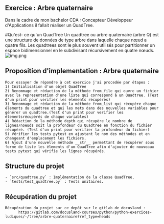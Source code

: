 ## Exercice : Arbre quaternaire
Dans le cadre de mon bachelor CDA : Concepteur Développeur d'Applications il fallait réaliser un QuadTree.

#Qu'est- ce qu'un QuadTree
Un quadtree ou arbre quaternaire (arbre Q) est une structure de données de type arbre dans laquelle chaque nœud a quatre fils. Les quadtrees sont le plus souvent utilisés pour partitionner un espace bidimensionnel en le subdivisant récursivement en quatre nœuds. 
![img.png](files/quadtree.png)

## Proposition d'implementation : Arbre quaternaire
    Pour essayer de répondre à cet exercice j'ai procedée par étapes :
    1) Initialisation d'un objet QuadTree
    2) Renommage et rédaction de la méthode from_file qui ouvre un fichier avec la representation d'une liste qui correspond à un Quadtree. (Test d'un print pour verifier les élements récupérés)
    3) Renommage et rédaction de la méthode from_list qui récupére chaque élements du quadtree et qui les mets dans des nouvelles variables pour générer un quadtree.(Test d'un print pour verifier les élementsrécupérés de chaque variables)
    4) Rédaction de la méthode depth qui récupère le nombre de lignes/noeuds soit la profondeur du Quadtree en fonction du fichier récupéré. (Test d'un print pour verifier la profondeur du fichier)
    5) Vérifier les tests pytest en ajustant le nom des méthodes et en changeant d'emplacement les fichiers.
    6) Ajout d'une nouvelle méthode __str__ permettant de récupérer sous forme de liste les élements d'un QuadTree afin d'ajouter de nouveaux tests pytest qui vérifie les lignes récupérés.
    
## Structure du projet
    - `src/quadtree.py` : Implémentation de la classe QuadTree.
    - `tests/test_quadtree.py` : Tests unitaires.

## Récupération du projet
    Récupération du projet sur ce depôt sur le gitlab de docusland :
          https://gitlab.com/docusland-courses/python/python-exercices-ludiques/-/tree/arbre-quaternaire?ref_type=heads
    




